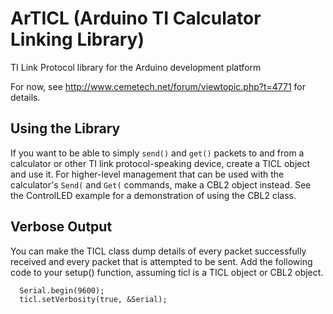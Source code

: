 ArTICL (Arduino TI Calculator Linking Library)
==============================================
TI Link Protocol library for the Arduino development platform

For now, see http://www.cemetech.net/forum/viewtopic.php?t=4771 for details.

Using the Library
-----------------
If you want to be able to simply `send()` and `get()` packets to and from a
calculator or other TI link protocol-speaking device, create a TICL object and
use it. For higher-level management that can be used with the calculator's
`Send(` and `Get(` commands, make a CBL2 object instead. See the ControlLED
example for a demonstration of using the CBL2 class.

Verbose Output
--------------
You can make the TICL class dump details of every packet successfully received
and every packet that is attempted to be sent. Add the following code to your
setup() function, assuming ticl is a TICL object or CBL2 object.

```
  Serial.begin(9600);
  ticl.setVerbosity(true, &Serial);
```